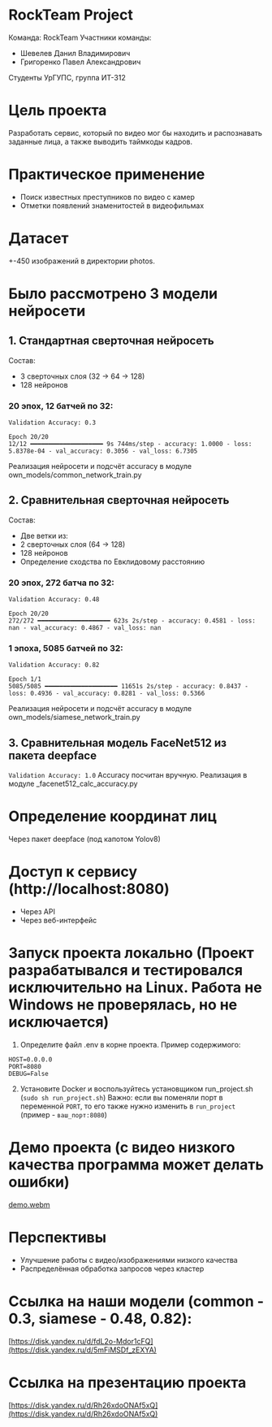 # RockTeam Project

Команда: RockTeam
Участники команды:
- Шевелев Данил Владимирович
- Григоренко Павел Александрович

Студенты УрГУПС, группа ИТ-312

# Цель проекта
Разработать сервис, который по видео мог бы находить и распознавать заданные лица, а также выводить таймкоды кадров.

# Практическое применение
- Поиск известных преступников по видео с камер
- Отметки появлений знаменитостей в видеофильмах

# Датасет
+-450 изображений в директории photos.

# Было рассмотрено 3 модели нейросети
## 1. Стандартная сверточная нейросеть
Состав:
- 3 сверточных слоя (32 -> 64 -> 128)
- 128 нейронов

### 20 эпох, 12 батчей по 32:
`Validation Accuracy: 0.3`
```
Epoch 20/20
12/12 ━━━━━━━━━━━━━━━━━━━━ 9s 744ms/step - accuracy: 1.0000 - loss: 5.8378e-04 - val_accuracy: 0.3056 - val_loss: 6.7305
```
Реализация нейросети и подсчёт accuracy в модуле own_models/common_network_train.py

## 2. Сравнительная сверточная нейросеть
Состав:
- Две ветки из:
- 2 сверточных слоя (64 -> 128)
- 128 нейронов
- Определение сходства по Евклидовому расстоянию

### 20 эпох, 272 батча по 32:
`Validation Accuracy: 0.48`
```
Epoch 20/20
272/272 ━━━━━━━━━━━━━━━━━━━━ 623s 2s/step - accuracy: 0.4581 - loss: nan - val_accuracy: 0.4867 - val_loss: nan
```

### 1 эпоха, 5085 батчей по 32:
`Validation Accuracy: 0.82`
```
Epoch 1/1
5085/5085 ━━━━━━━━━━━━━━━━━━━━ 11651s 2s/step - accuracy: 0.8437 - loss: 0.4936 - val_accuracy: 0.8281 - val_loss: 0.5366
```

Реализация нейросети и подсчёт accuracy в модуле own_models/siamese_network_train.py

## 3. Сравнительная модель FaceNet512 из пакета deepface
`Validation Accuracy: 1.0`
Accuracy посчитан вручную. Реализация в модуле _facenet512_calc_accuracy.py

# Определение координат лиц
Через пакет deepface (под капотом Yolov8)

# Доступ к сервису (http://localhost:8080)
- Через API
- Через веб-интерфейс

# Запуск проекта локально (Проект разрабатывался и тестировался исключительно на Linux. Работа не Windows не проверялась, но не исключается)
1. Определите файл .env в корне проекта. Пример содержимого:
```env
HOST=0.0.0.0
PORT=8080
DEBUG=False
```
2. Установите Docker и воспользуйтесь установщиком run_project.sh (`sudo sh run_project.sh`)
Важно: если вы поменяли порт в переменной `PORT`, то его также нужно изменить в `run_project` (пример - `ваш_порт:8080`)

# Демо проекта (с видео низкого качества программа может делать ошибки)
[demo.webm](https://github.com/user-attachments/assets/ee4f4b1a-a4ef-4ec5-8640-daa48df13851)

# Перспективы
- Улучшение работы с видео/изображениями низкого качества
- Распределённая обработка запросов через кластер

# Ссылка на наши модели (common - 0.3, siamese - 0.48, 0.82):
[https://disk.yandex.ru/d/fdL2o-Mdor1cFQ](https://disk.yandex.ru/d/5mFiMSDf_zEXYA)

# Ссылка на презентацию проекта
[https://disk.yandex.ru/d/Rh26xdoONAf5xQ](https://disk.yandex.ru/d/Rh26xdoONAf5xQ)
